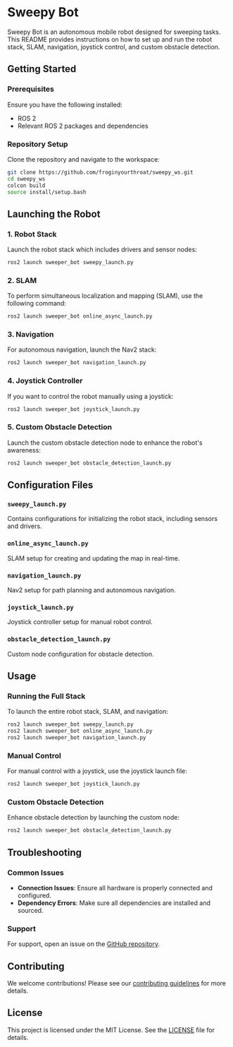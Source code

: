 # Sweepy Bot

Sweepy Bot is an autonomous mobile robot designed for sweeping tasks. This README provides instructions on how to set up and run the robot stack, SLAM, navigation, joystick control, and custom obstacle detection.

## Getting Started

### Prerequisites

Ensure you have the following installed:
- ROS 2
- Relevant ROS 2 packages and dependencies

### Repository Setup

Clone the repository and navigate to the workspace:

```sh
git clone https://github.com/froginyourthroat/sweepy_ws.git
cd sweepy_ws
colcon build
source install/setup.bash
```

## Launching the Robot

### 1. Robot Stack

Launch the robot stack which includes drivers and sensor nodes:

```sh
ros2 launch sweeper_bot sweepy_launch.py
```

### 2. SLAM

To perform simultaneous localization and mapping (SLAM), use the following command:

```sh
ros2 launch sweeper_bot online_async_launch.py
```

### 3. Navigation

For autonomous navigation, launch the Nav2 stack:

```sh
ros2 launch sweeper_bot navigation_launch.py
```

### 4. Joystick Controller

If you want to control the robot manually using a joystick:

```sh
ros2 launch sweeper_bot joystick_launch.py
```

### 5. Custom Obstacle Detection

Launch the custom obstacle detection node to enhance the robot's awareness:

```sh
ros2 launch sweeper_bot obstacle_detection_launch.py
```

## Configuration Files

### `sweepy_launch.py`
Contains configurations for initializing the robot stack, including sensors and drivers.

### `online_async_launch.py`
SLAM setup for creating and updating the map in real-time.

### `navigation_launch.py`
Nav2 setup for path planning and autonomous navigation.

### `joystick_launch.py`
Joystick controller setup for manual robot control.

### `obstacle_detection_launch.py`
Custom node configuration for obstacle detection.

## Usage

### Running the Full Stack

To launch the entire robot stack, SLAM, and navigation:

```sh
ros2 launch sweeper_bot sweepy_launch.py
ros2 launch sweeper_bot online_async_launch.py
ros2 launch sweeper_bot navigation_launch.py
```

### Manual Control

For manual control with a joystick, use the joystick launch file:

```sh
ros2 launch sweeper_bot joystick_launch.py
```

### Custom Obstacle Detection

Enhance obstacle detection by launching the custom node:

```sh
ros2 launch sweeper_bot obstacle_detection_launch.py
```

## Troubleshooting

### Common Issues

- **Connection Issues**: Ensure all hardware is properly connected and configured.
- **Dependency Errors**: Make sure all dependencies are installed and sourced.

### Support

For support, open an issue on the [GitHub repository](https://github.com/froginyourthroat/sweepy_ws/issues).

## Contributing

We welcome contributions! Please see our [contributing guidelines](https://github.com/froginyourthroat/sweepy_ws/blob/main/CONTRIBUTING.md) for more details.

## License

This project is licensed under the MIT License. See the [LICENSE](https://github.com/froginyourthroat/sweepy_ws/blob/main/LICENSE) file for details.

